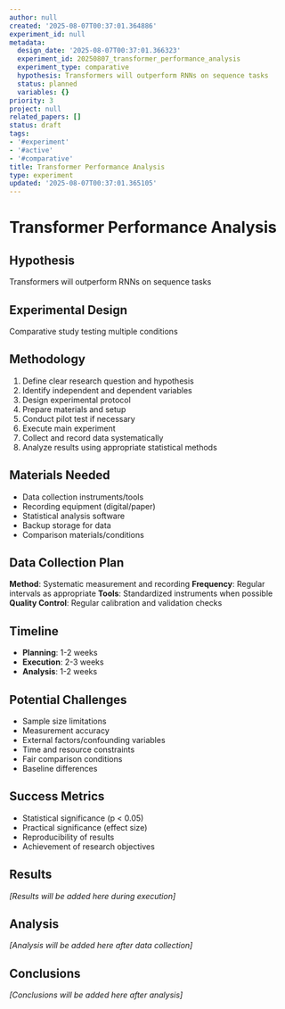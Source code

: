 ```yaml
---
author: null
created: '2025-08-07T00:37:01.364886'
experiment_id: null
metadata:
  design_date: '2025-08-07T00:37:01.366323'
  experiment_id: 20250807_transformer_performance_analysis
  experiment_type: comparative
  hypothesis: Transformers will outperform RNNs on sequence tasks
  status: planned
  variables: {}
priority: 3
project: null
related_papers: []
status: draft
tags:
- '#experiment'
- '#active'
- '#comparative'
title: Transformer Performance Analysis
type: experiment
updated: '2025-08-07T00:37:01.365105'
---
```


# Transformer Performance Analysis

## Hypothesis
Transformers will outperform RNNs on sequence tasks

## Experimental Design
Comparative study testing multiple conditions

## Methodology
1. Define clear research question and hypothesis
2. Identify independent and dependent variables
3. Design experimental protocol
4. Prepare materials and setup
5. Conduct pilot test if necessary
6. Execute main experiment
7. Collect and record data systematically
8. Analyze results using appropriate statistical methods

## Materials Needed
- Data collection instruments/tools
- Recording equipment (digital/paper)
- Statistical analysis software
- Backup storage for data
- Comparison materials/conditions

## Data Collection Plan
**Method**: Systematic measurement and recording
**Frequency**: Regular intervals as appropriate
**Tools**: Standardized instruments when possible
**Quality Control**: Regular calibration and validation checks

## Timeline
- **Planning**: 1-2 weeks
- **Execution**: 2-3 weeks
- **Analysis**: 1-2 weeks

## Potential Challenges
- Sample size limitations
- Measurement accuracy
- External factors/confounding variables
- Time and resource constraints
- Fair comparison conditions
- Baseline differences

## Success Metrics
- Statistical significance (p < 0.05)
- Practical significance (effect size)
- Reproducibility of results
- Achievement of research objectives

## Results
*[Results will be added here during execution]*

## Analysis
*[Analysis will be added here after data collection]*

## Conclusions
*[Conclusions will be added here after analysis]*

